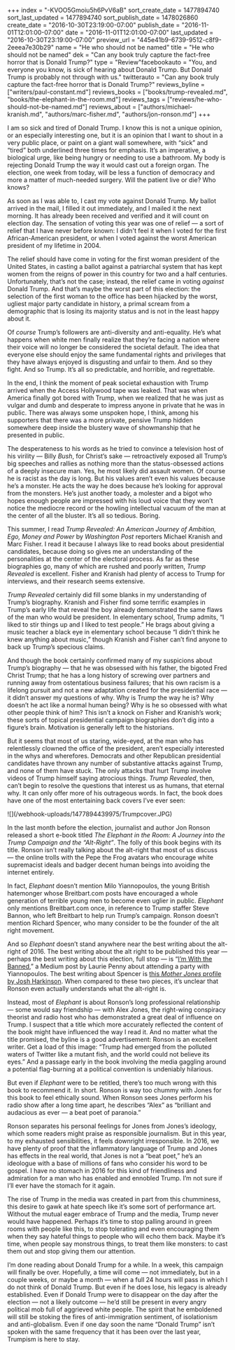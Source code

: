 +++
index = "-KVOO5Gmoiu5h6PvV6aB"
sort_create_date = 1477894740
sort_last_updated = 1477894740
sort_publish_date = 1478026860
create_date = "2016-10-30T23:19:00-07:00"
publish_date = "2016-11-01T12:01:00-07:00"
date = "2016-11-01T12:01:00-07:00"
last_updated = "2016-10-30T23:19:00-07:00"
preview_url = "445e41b9-6739-9512-c8f9-2eeea7e30b29"
name = "He who should not be named"
title = "He who should not be named"
dek = "Can any book truly capture the fact-free horror that is Donald Trump?"
type = "Review"facebookauto = "You, and everyone you know, is sick of hearing about Donald Trump. But Donald Trump is probably not through with us."
twitterauto = "Can any book truly capture the fact-free horror that is Donald Trump?"
reviews_byline = ["writers/paul-constant.md"]
reviews_books = ["books/trump-revealed.md", "books/the-elephant-in-the-room.md"]
reviews_tags = ["reviews/he-who-should-not-be-named.md"]
reviews_about = ["authors/michael-kranish.md", "authors/marc-fisher.md", "authors/jon-ronson.md"]
+++

I am so sick and tired of Donald Trump. I know this is not a unique opinion, or an especially interesting one, but it is an opinion that I want to shout in a very public place, or paint on a giant wall somewhere, with “sick” and “tired” both underlined three times for emphasis. It’s an imperative, a biological urge, like being hungry or needing to use a bathroom. My body is rejecting Donald Trump the way it would cast out a foreign organ. The election, one week from today, will be less a function of democracy and more a matter of much-needed surgery. Will the patient live or die? Who knows? 

As soon as I was able to, I cast my vote against Donald Trump. My ballot arrived in the mail, I filled it out immediately, and I mailed it the next morning. It has already been received and verified and it will count on election day. The sensation of voting this year was one of relief — a sort of relief that I have never before known: I didn't feel it when I voted for the first African-American president, or when I voted against the worst American president of my lifetime in 2004. 

The relief should have come in voting for the first woman president of the United States, in casting a ballot against a patriarchal system that has kept women from the reigns of power in this country for two and a half centuries. Unfortunately, that’s not the case; instead, the relief came in voting *against* Donald Trump. And that’s maybe the worst part of this election: the selection of the first woman to the office has been hijacked by the worst, ugliest major party candidate in history, a primal scream from a demographic that is losing its majority status and is not in the least happy about it. 

Of *course* Trump’s followers are anti-diversity and anti-equality. He’s what happens when white men finally realize that they’re facing a nation where their voice will no longer be considered the societal default. The idea that everyone else should enjoy the same fundamental rights and privileges that they have always enjoyed is disgusting and unfair to them. And so they fight. And so Trump. It’s all so predictable, and horrible, and regrettable.
<div class="break"></div>

In the end, I think the moment of peak societal exhaustion with Trump arrived when the Access Hollywood tape was leaked. That was when America finally got bored with Trump, when we realized that he was just as vulgar and dumb and desperate to impress anyone in private that he was in public. There was always some unspoken hope, I think, among his supporters that there was a more private, pensive Trump hidden somewhere deep inside the blustery wave of showmanship that he presented in public. 

The desperateness to his words as he tried to convince a television host of his virility — Billy *Bush*, for Christ’s sake — retroactively exposed all Trump’s big speeches and rallies as nothing more than the status-obsessed actions of a deeply insecure man. Yes, he most likely did assault women. Of course he is racist as the day is long. But his values aren’t even his values because he’s a monster. He acts the way he does because he’s looking for approval from the monsters. He’s just another toady, a molester and a bigot who hopes enough people are impressed with his loud voice that they won’t notice the mediocre record or the howling intellectual vacuum of the man at the center of all the bluster. It’s all so tedious. Boring.

<div class="break"></div>

This summer, I read *Trump Revealed: An American Journey of Ambition, Ego, Money and Power* by *Washington Post* reporters Michael Kranish and Marc Fisher. I read it because I always like to read books about presidential candidates, because doing so gives me an understanding of the personalities at the center of the electoral process. As far as these biographies go, many of which are rushed and poorly written, *Trump Revealed* is excellent. Fisher and Kranish had plenty of access to Trump for interviews, and their research seems extensive. 

*Trump Revealed* certainly did fill some blanks in my understanding of Trump’s biography. Kranish and Fisher find some terrific examples in Trump’s early life that reveal the boy already demonstrated the same flaws of the man who would be president. In elementary school, Trump admits, “I liked to stir things up and I liked to test people.” He brags about giving a music teacher a black eye in elementary school because “I didn’t think he knew anything about music,” though Kranish and Fisher can’t find anyone to back up Trump’s specious claims.

And though the book certainly confirmed many of my suspicions about Trump’s biography — that he was obsessed with his father, the bigoted Fred Christ Trump; that he has a long history of screwing over partners and running away from ostentatious business failures; that his own racism is a lifelong pursuit and not a new adaptation created for the presidential race — it didn’t answer my questions of why. Why is Trump the way he is? Why doesn’t he act like a normal human being? Why is he so obsessed with what other people think of him? This isn’t a knock on Fisher and Kranish’s work; these sorts of topical presidential campaign biographies don’t dig into a figure’s brain. Motivation is generally left to the historians.

But it seems that most of us staring, wide-eyed, at the man who has relentlessly clowned the office of the president, aren’t especially interested in the whys and wherefores. Democrats and other Republican presidential candidates have thrown any number of substantive attacks against Trump, and none of them have stuck. The only attacks that hurt Trump involve videos of Trump himself saying atrocious things. *Trump Revealed*, then, can’t begin to resolve the questions that interest us as humans, that eternal why. It can only offer more of his outrageous words. In fact, the book does have one of the most entertaining back covers I’ve ever seen:

<p class="image">![](/webhook-uploads/1477894439975/Trumpcover.JPG)</p>

<div class="break"></div>

In the last month before the election, journalist and author Jon Ronson released a short e-book titled *The Elephant in the Room: A Journey into the Trump Campaign and the “Alt-Right”*. The folly of this book begins with its title. Ronson isn’t really talking about the alt-right that most of us discuss — the online trolls with the Pepe the Frog avatars who encourage white supremacist ideals and badger decent human beings into avoiding the internet entirely. 

In fact, *Elephant* doesn’t mention Milo Yiannopoulos, the young British hatemonger whose Breitbart.com posts have encouraged a whole generation of terrible young men to become even uglier in public. *Elephant* only mentions Breitbart.com once, in reference to Trump staffer Steve Bannon, who left Breitbart to help run Trump’s campaign. Ronson doesn’t mention Richard Spencer, who many consider to be the founder of the alt right movement.

And so *Elephant* doesn’t stand anywhere near the best writing about the alt-right of 2016. The best writing about the alt right to be published this year — perhaps the best writing about this election, full stop — is “[I’m With the Banned]( https://medium.com/welcome-to-the-scream-room/im-with-the-banned-8d1b6e0b2932#.b92mgpvr0),” a Medium post by Laurie Penny about attending a party with Yiannopoulos. The best writing about Spencer is [this *Mother Jones* profile by Josh Harkinson](http://www.motherjones.com/politics/2016/10/richard-spencer-trump-alt-right-white-nationalist). When compared to these two pieces, it’s unclear that Ronson even actually understands what the alt-right is.

Instead, most of *Elephant* is about Ronson’s long professional relationship — some would say friendship — with Alex Jones, the right-wing conspiracy theorist and radio host who has demonstrated a great deal of influence on Trump. I suspect that a title which more accurately reflected the content of the book might have influenced the way I read it. And no matter what the title promised, the byline is a good advertisement: Ronson is an excellent writer. Get a load of this image: “Trump had emerged from the polluted waters of Twitter like a mutant fish, and the world could not believe its eyes.” And a passage early in the book involving the media gaggling around a potential flag-burning at a political convention is undeniably hilarious.

But even if *Elephant* were to be retitled, there’s too much wrong with this book to recommend it. In short. Ronson is way too chummy with Jones for this book to feel ethically sound. When Ronson sees Jones perform his radio show after a long time apart, he describes “Alex” as “brilliant and audacious as ever — a beat poet of paranoia.”

Ronson separates his personal feelings for Jones from Jones’s ideology, which some readers might praise as responsible journalism. But in this year, to my exhausted sensibilities, it feels downright irresponsible. In 2016, we have plenty of proof that the inflammatory language of Trump and Jones has effects in the real world, that Jones is not a “beat poet,” he’s an ideologue with a base of millions of fans who consider his word to be gospel. I have no stomach in 2016 for this kind of friendliness and admiration for a man who has enabled and ennobled Trump. I’m not sure if I’ll ever have the stomach for it again.

The rise of Trump in the media was created in part from this chumminess, this desire to gawk at hate speech like it’s some sort of performance art. Without the mutual eager embrace of Trump and the media, Trump never would have happened. Perhaps it’s time to stop palling around in green rooms with people like this, to stop tolerating and even encouraging them when they say hateful things to people who will echo them back. Maybe it’s time, when people say monstrous things, to treat them like monsters: to cast them out and stop giving them our attention.

<div class="break"></div>

I’m done reading about Donald Trump for a while. In a week, this campaign will finally be over. Hopefully, a time will come — not immediately, but in a couple weeks, or maybe a month — when a full 24 hours will pass in which I do not think of Donald Trump. But even if he does lose, his legacy is already established. Even if Donald Trump were to disappear on the day after the election — not a likely outcome — he’d still be present in every angry political mob full of aggrieved white people. The spirit that he emboldened will still be stoking the fires of anti-immigration sentiment, of isolationism and anti-globalism. Even if one day soon the name “Donald Trump” isn’t spoken with the same frequency that it has been over the last year, Trumpism is here to stay.